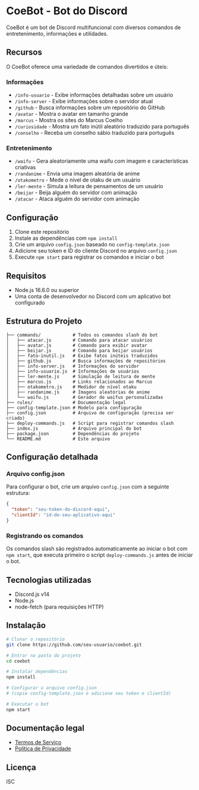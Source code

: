 # CoeBot - Bot do Discord

CoeBot é um bot de Discord multifuncional com diversos comandos de entretenimento, informações e utilidades.

## Recursos

O CoeBot oferece uma variedade de comandos divertidos e úteis:

### Informações
- `/info-usuario` - Exibe informações detalhadas sobre um usuário
- `/info-server` - Exibe informações sobre o servidor atual
- `/github` - Busca informações sobre um repositório do GitHub
- `/avatar` - Mostra o avatar em tamanho grande
- `/marcus` - Mostra os sites do Marcus Coelho
- `/curiosidade` - Mostra um fato inútil aleatório traduzido para português
- `/conselho` - Receba um conselho sábio traduzido para português

### Entretenimento
- `/waifu` - Gera aleatoriamente uma waifu com imagem e características criativas
- `/randanime` - Envia uma imagem aleatória de anime
- `/otakometro` - Mede o nível de otaku de um usuário
- `/ler-mente` - Simula a leitura de pensamentos de um usuário
- `/beijar` - Beija alguém do servidor com animação
- `/atacar` - Ataca alguém do servidor com animação

## Configuração

1. Clone este repositório
2. Instale as dependências com `npm install`
3. Crie um arquivo `config.json` baseado no `config-template.json`
4. Adicione seu token e ID do cliente Discord no arquivo `config.json`
5. Execute `npm start` para registrar os comandos e iniciar o bot

## Requisitos

- Node.js 16.6.0 ou superior
- Uma conta de desenvolvedor no Discord com um aplicativo bot configurado

## Estrutura do Projeto

```
├── commands/            # Todos os comandos slash do bot
│   ├── atacar.js        # Comando para atacar usuários
│   ├── avatar.js        # Comando para exibir avatar
│   ├── beijar.js        # Comando para beijar usuários
│   ├── fato-inutil.js   # Exibe fatos inúteis traduzidos
│   ├── github.js        # Busca informações de repositórios
│   ├── info-server.js   # Informações do servidor
│   ├── info-usuario.js  # Informações de usuários
│   ├── ler-mente.js     # Simulação de leitura de mente
│   ├── marcus.js        # Links relacionados ao Marcus
│   ├── otakometro.js    # Medidor de nível otaku
│   ├── randanime.js     # Imagens aleatórias de anime
│   └── waifu.js         # Gerador de waifus personalizadas
├── rules/               # Documentação legal
├── config-template.json # Modelo para configuração
├── config.json          # Arquivo de configuração (precisa ser criado)
├── deploy-commands.js   # Script para registrar comandos slash
├── index.js             # Arquivo principal do bot
├── package.json         # Dependências do projeto
└── README.md            # Este arquivo
```

## Configuração detalhada

### Arquivo config.json

Para configurar o bot, crie um arquivo `config.json` com a seguinte estrutura:

```json
{
  "token": "seu-token-do-discord-aqui",
  "clientId": "id-do-seu-aplicativo-aqui"
}
```

### Registrando os comandos

Os comandos slash são registrados automaticamente ao iniciar o bot com `npm start`, que executa primeiro o script `deploy-commands.js` antes de iniciar o bot.

## Tecnologias utilizadas

- Discord.js v14
- Node.js
- node-fetch (para requisições HTTP)

## Instalação

```bash
# Clonar o repositório
git clone https://github.com/seu-usuario/coebot.git

# Entrar na pasta do projeto
cd coebot

# Instalar dependências
npm install

# Configurar o arquivo config.json
# (copie config-template.json e adicione seu token e clientId)

# Executar o bot
npm start
```

## Documentação legal

- [Termos de Serviço](rules/termos-de-servico.md)
- [Política de Privacidade](rules/politica-de-privacidade.md)

## Licença

ISC